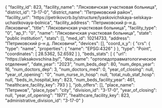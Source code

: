 {
    "facility_id": 823,
    "facility_name": "Лясковичская участковая больница",
    "district_id": "3-17-0",
    "district_name": "Петриковский район",
    "facility_url": "https:\/\/petrikovcrb.by\/structure\/lyaskovichskaya-selskaya-uchastkovaya-bolnica",
    "facility_address": "Петриковский р-н д. Лясковичи",
    "title": "Лясковичская участковая больница",
    "facility_type": "0",
    "ap_1": "0",
    "name": "Лясковичская участковая больница",
    "state": "public institution",
    "stats": [],
    "med_id": 10214733,
    "address": "Петриковский р-н д. Лясковичи",
    "devices": [],
    "coord_x_y": {
        "crs": {
            "type": "name",
            "properties": {
                "name": "EPSG:4326"
            }
        },
        "type": "Point",
        "coordinates": [
            28.5362,
            52.6592
        ]
    },
    "beds_stats": [
        {
            "url": "https:\/\/aksakovschina.by\/",
            "dep_name": "ортопедотравматологическое отделение",
            "date_year": "2023",
            "num_beds_dep": 80,
            "num_deps_year": 16,
            "num_doctors_dep": 3,
            "num_doctors_med": 0,
            "year_of_closing": null,
            "year_of_opening": "0",
            "num_nurse_in_hosp": null,
            "total_nub_staf_hosp": null,
            "beds_in_hospital_key": 823,
            "num_beds_facility_year": 461,
            "healthcare_facility_key": 793
        }
    ],
    "job_offers": [],
    "place_name": "Петриков",
    "place_type": "city",
    "division_id": "3-17-0",
    "year_of_closing": null,
    "year_of_opening": "1971",
    "healthcare_facility_key": 823,
    "administrative_division_id": "3-17-0"
}